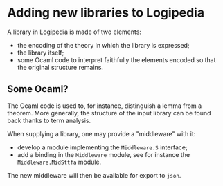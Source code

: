 # Adding new libraries to Logipedia

A library in Logipedia is made of two elements:
- the encoding of the theory in which the library is expressed;
- the library itself;
- some Ocaml code to interpret faithfully the elements encoded so that
  the original structure remains.

## Some Ocaml?
The Ocaml code is used to, for instance, distinguish a lemma from a
theorem. More generally, the structure of the input library can be
found back thanks to term analysis.

When supplying a library, one may provide a "middleware" with it:
- develop a module implementing the `Middleware.S` interface;
- add a binding in the `Middleware` module, see for instance the
  `Middleware.MidSttfa` module.

The new middleware will then be available for export to `json`.
